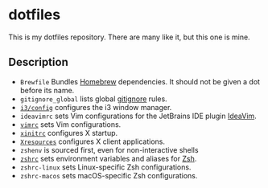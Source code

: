 # dotfiles

This is my dotfiles repository. There are many like it, but this one is mine.

## Description

* `Brewfile` Bundles [Homebrew](https://brew.sh/) dependencies. It should not
  be given a dot before its name.
* `gitignore_global` lists global
  [gitignore](https://git-scm.com/docs/gitignore) rules.
* [`i3/config`](http://i3wm.org/docs/userguide.html#configuring) configures the
  i3 window manager.
* `ideavimrc` sets Vim configurations for the JetBrains IDE plugin
  [IdeaVim](https://github.com/JetBrains/ideavim).
* [`vimrc`](http://vimdoc.sourceforge.net/htmldoc/starting.html#vimrc) sets Vim
  configurations.
* [`xinitrc`](https://wiki.archlinux.org/index.php/Xinit#xinitrc) configures X
  startup.
* [`Xresources`](https://wiki.archlinux.org/index.php/X_resources) configures X
  client applications.
* `zshenv` is sourced first, even for non-interactive shells
* [`zshrc`](https://wiki.archlinux.org/index.php/Zsh#Configure_Zsh) sets
  environment variables and aliases for [Zsh](http://zsh.sourceforge.net).
* `zshrc-linux` sets Linux-specific Zsh configurations.
* `zshrc-macos` sets macOS-specific Zsh configurations.
